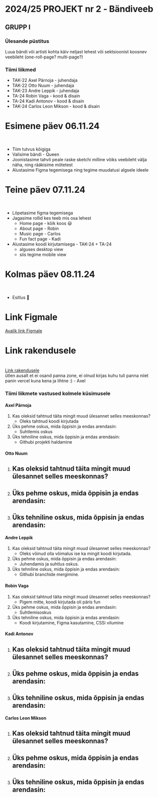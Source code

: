 # 2024/25 PROJEKT nr 2 ‐ Bändiveeb
## GRUPP I

### Ülesande püstitus
Luua bändi või artisti kohta käiv neljast lehest või sektsioonist koosnev veebileht (one-roll-page? multi-page?)

### Tiimi liikmed
- TAK-22 Axel Pärnoja - juhendaja
- TAK-22 Otto Nuum - juhendaja
- TAK-23 Andre Leppik - juhendaja
- TA-24 Robin Vaga - kood & disain
- TA-24 Kadi Antonov - kood & disain
- TAK-24 Carlos Leon Mikson - kood & disain

### <h1>Esimene päev 06.11.24</h1> <br>
- Tiim tutvus kõigiga
- Valisime bändi - Queen
- Joonistasime tahvli peale raske sketchi milline võiks veebileht välja näha, ning rääkisime mõtetest
- Alustasime Figma tegemisega ning tegime muudatusi algsele ideele

### <h1>Teine päev 07.11.24</h1> <br>
- Lõpetasime figma tegemisega
- Jagasime rollid kes teeb mis osa lehest
    - Home page - kõik koos 😃 
    - About page - Robin
    - Music page - Carlos 
    - Fun fact page - Kadi
- Alustasime koodi kirjutamisega - TAK-24 + TA-24
    - alguses desktop view
    - siis tegime mobile view

<h1>Kolmas päev 08.11.24</h1> <br>

- Esitlus 🤯

### <h1> Link Figmale </h1>
[Avalik link Figmale](https://www.figma.com/design/pRHMbo5aMuxIQrs5b6CYxy/Queen?node-id=0-1&t=dK677bVhjDvJrwoB-1)

### <h1> Link rakendusele <h1>
[Link rakendusele](https://queenband.vercel.app/) <br>
ütlen ausalt et ei osand panna zone, ei olnud kirjas kuhu tuli panna niiet panin vercel kuna kena ja lihtne :) - Axel

### Tiimi liikmete vastused kolmele küsimusele

#### Axel Pärnoja
1. Kas oleksid tahtnud täita mingit muud ülesannet selles meeskonnas?
   - Oleks tahtnud koodi kirjutada
2. Üks pehme oskus, mida õppisin ja endas arendasin:
   - Suhtlemis oskus
3. Üks tehniline oskus, mida õppisin ja endas arendasin:
   - Githubi projekti haldamine

#### Otto Nuum
1. Kas oleksid tahtnud täita mingit muud ülesannet selles meeskonnas?
   -
2. Üks pehme oskus, mida õppisin ja endas arendasin:
   - 
3. Üks tehniline oskus, mida õppisin ja endas arendasin:
   - 

#### Andre Leppik
1. Kas oleksid tahtnud täita mingit muud ülesannet selles meeskonnas?
   - Oleks võinud olla võimalus ise ka mingit koodi kirjutada.
2. Üks pehme oskus, mida õppisin ja endas arendasin:
   - Juhendamis ja suhtlus oskus.
3. Üks tehniline oskus, mida õppisin ja endas arendasin:
   - Githubi branchide mergimine.

#### Robin Vaga
1. Kas oleksid tahtnud täita mingit muud ülesannet selles meeskonnas?
   - Pigem mitte, koodi kirjutada oli päris fun
2. Üks pehme oskus, mida õppisin ja endas arendasin:
   - Suhtlemisoskus
3. Üks tehniline oskus, mida õppisin ja endas arendasin:
   - Koodi kirjutamine, Figma kasutamine, CSSi vilumine

#### Kadi Antonov
1. Kas oleksid tahtnud täita mingit muud ülesannet selles meeskonnas?
   - 
2. Üks pehme oskus, mida õppisin ja endas arendasin:
   - 
3. Üks tehniline oskus, mida õppisin ja endas arendasin:
   - 

#### Carlos Leon Mikson
1. Kas oleksid tahtnud täita mingit muud ülesannet selles meeskonnas?
   -
2. Üks pehme oskus, mida õppisin ja endas arendasin:
   - 
3. Üks tehniline oskus, mida õppisin ja endas arendasin:
   - 
